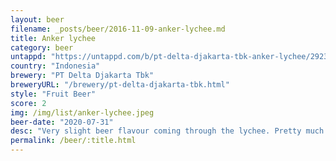```yaml
---
layout: beer
filename: _posts/beer/2016-11-09-anker-lychee.md
title: Anker lychee
category: beer
untappd: "https://untappd.com/b/pt-delta-djakarta-tbk-anker-lychee/2923862"
country: "Indonesia"
brewery: "PT Delta Djakarta Tbk"
breweryURL: "/brewery/pt-delta-djakarta-tbk.html"
style: "Fruit Beer"
score: 2
img: /img/list/anker-lychee.jpeg
beer-date: "2020-07-31"
desc: "Very slight beer flavour coming through the lychee. Pretty much a waste of time considering the low ABV"
permalink: /beer/:title.html
---
```

